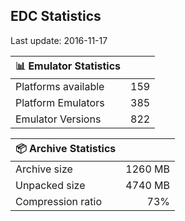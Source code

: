 ## EDC Statistics

Last update: 2016-11-17

| :bar_chart: Emulator Statistics | |
|:-----|------:|
| Platforms available | 159 |
| Platform Emulators | 385 |
| Emulator Versions  | 822 |

| :package: Archive Statistics | |
|:-----|------:|
| Archive size | 1260 MB |
| Unpacked size | 4740 MB |
| Compression ratio | 73% |
